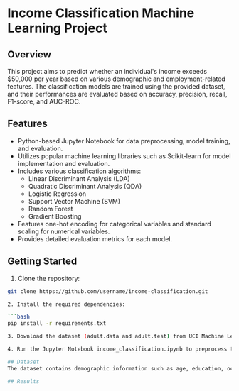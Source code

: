 # Income Classification Machine Learning Project

## Overview

This project aims to predict whether an individual's income exceeds $50,000 per year based on various demographic and employment-related features. The classification models are trained using the provided dataset, and their performances are evaluated based on accuracy, precision, recall, F1-score, and AUC-ROC.

## Features

- Python-based Jupyter Notebook for data preprocessing, model training, and evaluation.
- Utilizes popular machine learning libraries such as Scikit-learn for model implementation and evaluation.
- Includes various classification algorithms:
  - Linear Discriminant Analysis (LDA)
  - Quadratic Discriminant Analysis (QDA)
  - Logistic Regression
  - Support Vector Machine (SVM)
  - Random Forest
  - Gradient Boosting
- Features one-hot encoding for categorical variables and standard scaling for numerical variables.
- Provides detailed evaluation metrics for each model.

## Getting Started

1. Clone the repository:

```bash
git clone https://github.com/username/income-classification.git

2. Install the required dependencies:

```bash
pip install -r requirements.txt

3. Download the dataset (adult.data and adult.test) from UCI Machine Learning Repository and place them in the project directory.

4. Run the Jupyter Notebook income_classification.ipynb to preprocess the data, train the models, and evaluate their performance.

## Dataset
The dataset contains demographic information such as age, education, occupation, marital status, etc., along with the corresponding income level (>50K or <=50K). It consists of both training and testing sets for model evaluation.

## Results
